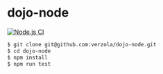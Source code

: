 # dojo-node

[![Node.js CI](https://github.com/verzola/dojo-node/actions/workflows/node.js.yml/badge.svg)](https://github.com/verzola/dojo-node/actions/workflows/node.js.yml)

```sh
$ git clone git@github.com:verzola/dojo-node.git
$ cd dojo-node
$ npm install
$ npm run test
```
